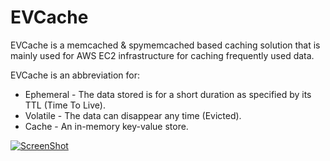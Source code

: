 EVCache
=======

EVCache is a memcached & spymemcached based caching solution that is mainly used for AWS EC2 infrastructure for caching frequently used data. 

EVCache is an abbreviation for:
* Ephemeral  - The data stored is for a short duration as specified by its TTL (Time To Live).
* Volatile  - The data can disappear any time (Evicted).
* Cache - An in-memory key-value store.


[![ScreenShot](http://image.slidesharecdn.com/evcacheatnetflix-160311224739/95/evcache-at-netflix-1-638.jpg?cb=1457769154)](http://www.slideshare.net/ShashiShekarMadappa/evcache-at-netflix)
